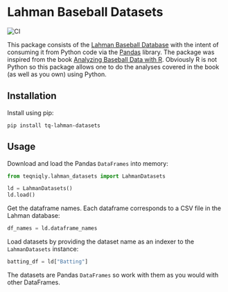 # Lahman Baseball Datasets

![CI](https://github.com/farooq-teqniqly/tq-lahman-datasets/actions/workflows/ci.yml/badge.svg)

This package consists of the [Lahman Baseball Database](http://www.seanlahman.com/baseball-archive/) with the intent 
of consuming it from Python code via the [Pandas](https://pandas.pydata.org/docs/) library.
The package was inspired from the book [Analyzing Baseball Data with R](https://www.routledge.com/Analyzing-Baseball-Data-with-R-Second-Edition/Marchi-Albert-Marchi-Albert-Baumer/p/book/9780815353515). Obviously R is not
Python so this package allows one to do the analyses covered in the book (as well as you own) using Python.

## Installation
Install using pip:

```pip install tq-lahman-datasets```

## Usage

Download and load the Pandas ```DataFrames``` into memory:
```python
from teqniqly.lahman_datasets import LahmanDatasets

ld = LahmanDatasets()
ld.load()
```

Get the dataframe names. Each dataframe corresponds to a CSV file in the Lahman database:

```python
df_names = ld.dataframe_names
```

Load datasets by providing the dataset name as an indexer to the ```LahmanDatasets``` instance:

```python
batting_df = ld["Batting"]
```

The datasets are Pandas ```DataFrames``` so work with them as you would with other DataFrames.